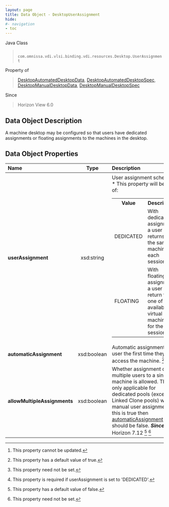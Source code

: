 ```yaml
---
layout: page
title: Data Object - DesktopUserAssignment
hide:
#- navigation
- toc
---
```






Java Class
> ` com.omnissa.vdi.vlsi.binding.vdi.resources.Desktop.UserAssignment`

Property of
> [DesktopAutomatedDesktopData](vdi.resources.Desktop.AutomatedDesktopData.md#field_detail), [DesktopAutomatedDesktopSpec](vdi.resources.Desktop.AutomatedDesktopSpec.md#field_detail), [DesktopManualDesktopData](vdi.resources.Desktop.ManualDesktopData.md#field_detail), [DesktopManualDesktopSpec](vdi.resources.Desktop.ManualDesktopSpec.md#field_detail)

Since
> Horizon View 6.0


## Data Object Description

A machine desktop may be configured so that users have dedicated assignments or floating assignments to the machines in the desktop.

## Data Object Properties

 Name | Type | Description
:---|:---:|:---
**userAssignment**|  xsd:string|  User assignment scheme. [^2] <br>* This property will be one of:<br><table><tr><th>Value</th><th>Description</th></tr><tr><td>DEDICATED</td><td>With dedicated assignment, a user returns to the same machine at each session.</td></tr><tr><td>FLOATING</td><td>With floating assignment, a user may return to one of the available virtual machines for the next session.</td></tr></table>
**automaticAssignment**|  xsd:boolean|  Automatic assignment of a user the first time they access the machine. [^6] [^1] [^81]
**allowMultipleAssignments**|  xsd:boolean|  Whether assignment of multiple users to a single machine is allowed. This is only applicable for dedicated pools (except Linked Clone pools) with manual user assignment. If this is true then [automaticAssignment](vdi.resources.Desktop.UserAssignment.md#automaticAssignment) should be false.  **_Since_** Horizon 7.12 [^5] [^1]


 


[^1]: This property need not be set.
[^2]: This property cannot be updated.
[^5]: This property has a default value of false.
[^6]: This property has a default value of true.
[^81]: This property is required if userAssignment is set to 'DEDICATED'.